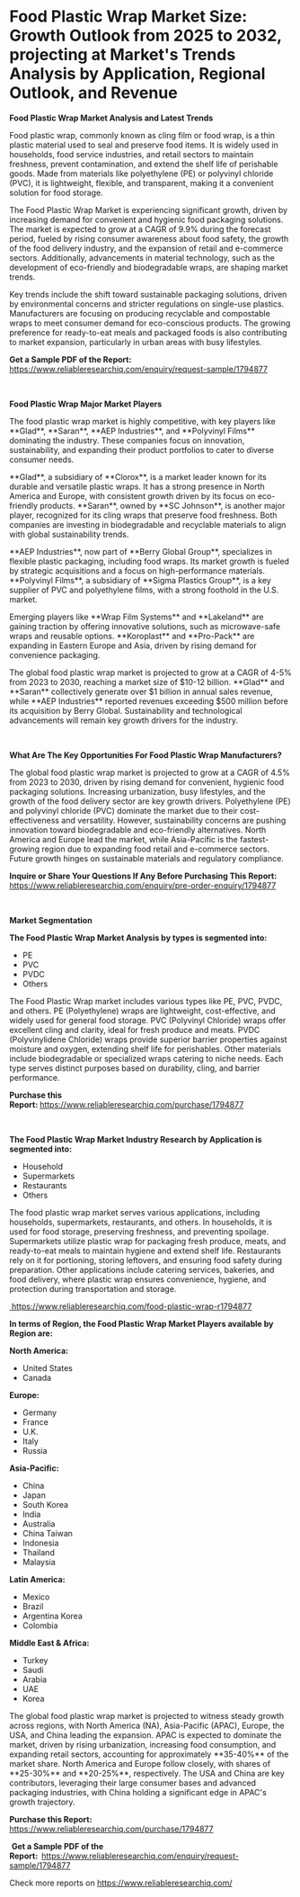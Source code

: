 <p><h1>Food Plastic Wrap Market Size: Growth Outlook from 2025 to 2032, projecting at Market's Trends Analysis by Application, Regional Outlook, and Revenue</h1></p><p><strong>Food Plastic Wrap Market Analysis and Latest Trends</strong></p>
<p><p>Food plastic wrap, commonly known as cling film or food wrap, is a thin plastic material used to seal and preserve food items. It is widely used in households, food service industries, and retail sectors to maintain freshness, prevent contamination, and extend the shelf life of perishable goods. Made from materials like polyethylene (PE) or polyvinyl chloride (PVC), it is lightweight, flexible, and transparent, making it a convenient solution for food storage.</p><p>The Food Plastic Wrap Market is experiencing significant growth, driven by increasing demand for convenient and hygienic food packaging solutions. The market is expected to grow at a CAGR of 9.9% during the forecast period, fueled by rising consumer awareness about food safety, the growth of the food delivery industry, and the expansion of retail and e-commerce sectors. Additionally, advancements in material technology, such as the development of eco-friendly and biodegradable wraps, are shaping market trends.</p><p>Key trends include the shift toward sustainable packaging solutions, driven by environmental concerns and stricter regulations on single-use plastics. Manufacturers are focusing on producing recyclable and compostable wraps to meet consumer demand for eco-conscious products. The growing preference for ready-to-eat meals and packaged foods is also contributing to market expansion, particularly in urban areas with busy lifestyles.</p></p>
<p><strong>Get a Sample PDF of the Report:&nbsp;</strong> <a href="https://www.reliableresearchiq.com/enquiry/request-sample/1794877?utm_campaign=1996&utm_medium=2&utm_source=Github&utm_content=ia&utm_term=30012025&utm_id=food-plastic-wrap">https://www.reliableresearchiq.com/enquiry/request-sample/1794877</a></p>
<p>&nbsp;</p>
<p><strong>Food Plastic Wrap Major Market Players</strong></p>
<p><p>The food plastic wrap market is highly competitive, with key players like **Glad**, **Saran**, **AEP Industries**, and **Polyvinyl Films** dominating the industry. These companies focus on innovation, sustainability, and expanding their product portfolios to cater to diverse consumer needs.</p><p>**Glad**, a subsidiary of **Clorox**, is a market leader known for its durable and versatile plastic wraps. It has a strong presence in North America and Europe, with consistent growth driven by its focus on eco-friendly products. **Saran**, owned by **SC Johnson**, is another major player, recognized for its cling wraps that preserve food freshness. Both companies are investing in biodegradable and recyclable materials to align with global sustainability trends.</p><p>**AEP Industries**, now part of **Berry Global Group**, specializes in flexible plastic packaging, including food wraps. Its market growth is fueled by strategic acquisitions and a focus on high-performance materials. **Polyvinyl Films**, a subsidiary of **Sigma Plastics Group**, is a key supplier of PVC and polyethylene films, with a strong foothold in the U.S. market.</p><p>Emerging players like **Wrap Film Systems** and **Lakeland** are gaining traction by offering innovative solutions, such as microwave-safe wraps and reusable options. **Koroplast** and **Pro-Pack** are expanding in Eastern Europe and Asia, driven by rising demand for convenience packaging.</p><p>The global food plastic wrap market is projected to grow at a CAGR of 4-5% from 2023 to 2030, reaching a market size of $10-12 billion. **Glad** and **Saran** collectively generate over $1 billion in annual sales revenue, while **AEP Industries** reported revenues exceeding $500 million before its acquisition by Berry Global. Sustainability and technological advancements will remain key growth drivers for the industry.</p></p>
<p>&nbsp;</p>
<p><strong>What Are The Key Opportunities For Food Plastic Wrap Manufacturers?</strong></p>
<p><p>The global food plastic wrap market is projected to grow at a CAGR of 4.5% from 2023 to 2030, driven by rising demand for convenient, hygienic food packaging solutions. Increasing urbanization, busy lifestyles, and the growth of the food delivery sector are key growth drivers. Polyethylene (PE) and polyvinyl chloride (PVC) dominate the market due to their cost-effectiveness and versatility. However, sustainability concerns are pushing innovation toward biodegradable and eco-friendly alternatives. North America and Europe lead the market, while Asia-Pacific is the fastest-growing region due to expanding food retail and e-commerce sectors. Future growth hinges on sustainable materials and regulatory compliance.</p></p>
<p><strong>Inquire or Share Your Questions If Any Before Purchasing This Report:</strong> <a href="https://www.reliableresearchiq.com/enquiry/pre-order-enquiry/1794877?utm_campaign=1996&utm_medium=2&utm_source=Github&utm_content=ia&utm_term=30012025&utm_id=food-plastic-wrap">https://www.reliableresearchiq.com/enquiry/pre-order-enquiry/1794877</a></p>
<p>&nbsp;</p>
<p><strong>Market Segmentation</strong></p>
<p><strong>The Food Plastic Wrap Market Analysis by types is segmented into:</strong></p>
<p><ul><li>PE</li><li>PVC</li><li>PVDC</li><li>Others</li></ul></p>
<p><p>The Food Plastic Wrap market includes various types like PE, PVC, PVDC, and others. PE (Polyethylene) wraps are lightweight, cost-effective, and widely used for general food storage. PVC (Polyvinyl Chloride) wraps offer excellent cling and clarity, ideal for fresh produce and meats. PVDC (Polyvinylidene Chloride) wraps provide superior barrier properties against moisture and oxygen, extending shelf life for perishables. Other materials include biodegradable or specialized wraps catering to niche needs. Each type serves distinct purposes based on durability, cling, and barrier performance.</p></p>
<p><strong>Purchase this Report:&nbsp;</strong><a href="https://www.reliableresearchiq.com/purchase/1794877?utm_campaign=1996&utm_medium=2&utm_source=Github&utm_content=ia&utm_term=30012025&utm_id=food-plastic-wrap">https://www.reliableresearchiq.com/purchase/1794877</a></p>
<p>&nbsp;</p>
<p><strong>The Food Plastic Wrap Market Industry Research by Application is segmented into:</strong></p>
<p><ul><li>Household</li><li>Supermarkets</li><li>Restaurants</li><li>Others</li></ul></p>
<p><p>The food plastic wrap market serves various applications, including households, supermarkets, restaurants, and others. In households, it is used for food storage, preserving freshness, and preventing spoilage. Supermarkets utilize plastic wrap for packaging fresh produce, meats, and ready-to-eat meals to maintain hygiene and extend shelf life. Restaurants rely on it for portioning, storing leftovers, and ensuring food safety during preparation. Other applications include catering services, bakeries, and food delivery, where plastic wrap ensures convenience, hygiene, and protection during transportation and storage.</p></p>
<p><a href="https://www.reliableresearchiq.com/food-plastic-wrap-r1794877?utm_campaign=1996&utm_medium=2&utm_source=Github&utm_content=ia&utm_term=30012025&utm_id=food-plastic-wrap">&nbsp;https://www.reliableresearchiq.com/food-plastic-wrap-r1794877</a></p>
<p><strong>In terms of Region, the Food Plastic Wrap Market Players available by Region are:</strong></p>
<p>
    <p> <strong> North America: </strong>
        <ul>
            <li>United States</li>
            <li>Canada</li>
        </ul>
        </p> 
    <p> <strong> Europe: </strong>
        <ul>
            <li>Germany</li>
            <li>France</li>
            <li>U.K.</li>
            <li>Italy</li>
            <li>Russia</li>
        </ul>
        </p> 
    <p> <strong> Asia-Pacific: </strong>
        <ul>
            <li>China</li>
            <li>Japan</li>
            <li>South Korea</li>
            <li>India</li>
            <li>Australia</li>
            <li>China Taiwan</li>
            <li>Indonesia</li>
            <li>Thailand</li>
            <li>Malaysia</li>
        </ul>
        </p> 
    <p> <strong> Latin America: </strong>
        <ul>
            <li>Mexico</li>
            <li>Brazil</li>
            <li>Argentina Korea</li>
            <li>Colombia</li>
        </ul>
        </p> 
    <p> <strong> Middle East & Africa: </strong>
        <ul>
            <li>Turkey</li>
            <li>Saudi</li>
            <li>Arabia</li>
            <li>UAE</li>
            <li>Korea</li>
        </ul>
    </p>
    </p>
<p><p>The global food plastic wrap market is projected to witness steady growth across regions, with North America (NA), Asia-Pacific (APAC), Europe, the USA, and China leading the expansion. APAC is expected to dominate the market, driven by rising urbanization, increasing food consumption, and expanding retail sectors, accounting for approximately **35-40%** of the market share. North America and Europe follow closely, with shares of **25-30%** and **20-25%**, respectively. The USA and China are key contributors, leveraging their large consumer bases and advanced packaging industries, with China holding a significant edge in APAC's growth trajectory.</p></p>
<p><strong>Purchase this Report: </strong><a href="https://www.reliableresearchiq.com/purchase/1794877?utm_campaign=1996&utm_medium=2&utm_source=Github&utm_content=ia&utm_term=30012025&utm_id=food-plastic-wrap">https://www.reliableresearchiq.com/purchase/1794877</a></p>
<p>&nbsp;<strong>Get a Sample PDF of the Report:&nbsp;&nbsp;</strong><a href="https://www.reliableresearchiq.com/enquiry/request-sample/1794877?utm_campaign=1996&utm_medium=2&utm_source=Github&utm_content=ia&utm_term=30012025&utm_id=food-plastic-wrap">https://www.reliableresearchiq.com/enquiry/request-sample/1794877</a></p>
<p><strong></strong></p>
<p>Check more reports on <a href="https://www.reliableresearchiq.com/?utm_campaign=1996&utm_medium=2&utm_source=Github&utm_content=ia&utm_term=30012025&utm_id=food-plastic-wrap">https://www.reliableresearchiq.com/</a></p>